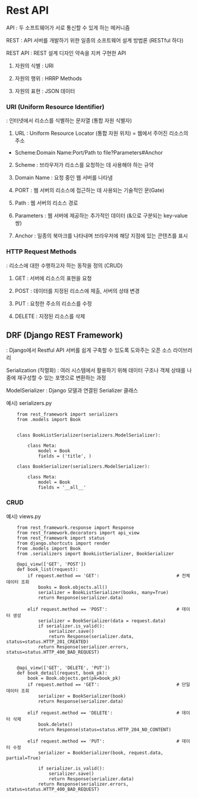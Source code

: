 # Rest API

API : 두 소프트웨어가 서로 통신할 수 있게 하는 메커니즘 

REST : API 서버를 개발하기 위한 일종의 소프트웨어 설계 방법론 (RESTful 하다)

REST API : REST 설계 디자인 약속을 지켜 구현한 API

1. 자원의 식별 : URI

2. 자원의 행위 : HRRP Methods

3. 자원의 표현 : JSON 데이터


### URI (Uniform Resource Identifier)

: 인터넷에서 리소스를 식별하는 문자열 (통합 자원 식별자)

1. URL : Uniform Resource Locator (통합 자원 위치) = 웹에서 주어진 리소스의 주소 

- Scheme:Domain Name:Port/Path to file?Parameters#Anchor  

2. Scheme : 브라우저가 리소스를 요청하는 데 사용해야 하는 규약 

3. Domain Name : 요청 중인 웹 서버를 나타냄 

4. PORT : 웹 서버의 리소스에 접근하는 데 사용되는 기술적인 문(Gate) 

5. Path : 웹 서버의 리소스 경로 

6. Parameters : 웹 서버에 제공하는 추가적인 데이터 (&으로 구분되는 key-value 쌍)

7. Anchor : 일종의 북마크를 나타내며 브라우저에 해당 지점에 있는 콘텐츠를 표시 


### HTTP Request Methods

: 리소스에 대한 수행하고자 하는 동작을 정의 (CRUD)

1. GET : 서버에 리소스의 표현을 요청

2. POST : 데이터를 지정된 리소스에 제출, 서버의 상태 변경

3. PUT : 요청한 주소의 리소스를 수정

4. DELETE : 지정된 리소스를 삭제 


## DRF (Django REST Framework)

: Django에서 Restful API 서버를 쉽게 구축할 수 있도록 도와주는 오픈 소스 라이브러리 

Serialization (직렬화) : 여러 시스템에서 활용하기 위해 데이터 구조나 객체 상태를 나중에 재구성할 수 있는 포맷으로 변환하는 과정 

ModelSerializer : Django 모델과 연결된 Serializer 클래스 

예시) serializers.py 

        from rest_framework import serializers
        from .models import Book


        class BookListSerializer(serializers.ModelSerializer):

            class Meta:
                model = Book
                fields = ('title', )

        class BookSerializer(serializers.ModelSerializer):

            class Meta:
                model = Book
                fields = '__all__'

### CRUD 

예시) views.py 

        from rest_framework.response import Response
        from rest_framework.decorators import api_view
        from rest_framework import status 
        from django.shortcuts import render
        from .models import Book
        from .serializers import BookListSerializer, BookSerializer

        @api_view(['GET', 'POST'])
        def book_list(request):
            if request.method == 'GET':                             # 전체 데이터 조회 
                books = Book.objects.all()
                serializer = BookListSerializer(books, many=True)
                return Response(serializer.data)
            
            elif request.method == 'POST':                          # 데이터 생성 
                serializer = BookSerializer(data = request.data)
                if serializer.is_valid():
                    serializer.save()
                    return Response(serializer.data, status=status.HTTP_201_CREATED)
                return Response(serializer.errors, status=status.HTTP_400_BAD_REQUEST)


        @api_view(['GET', 'DELETE', 'PUT'])
        def book_detail(request, book_pk):
            book = Book.objects.get(pk=book_pk)
            if request.method == 'GET':                             # 단일 데이터 조회  
                serializer = BookSerializer(book)
                return Response(serializer.data)
            
            elif request.method == 'DELETE':                        # 데이터 삭제 
                book.delete()
                return Response(status=status.HTTP_204_NO_CONTENT)

            elif request.method == 'PUT':                           # 데이터 수정
                serializer = BookSerializer(book, request.data, partial=True)

                if serializer.is_valid():
                    serializer.save()
                    return Response(serializer.data)
                return Response(serializer.errors, status=status.HTTP_400_BAD_REQUEST)
